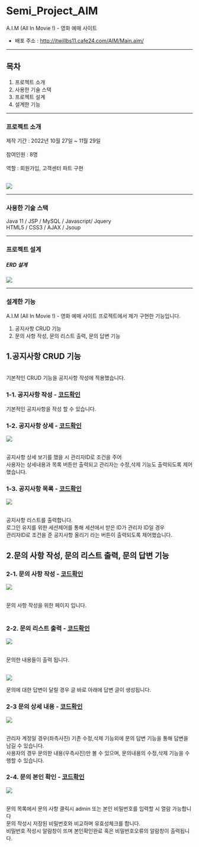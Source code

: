 # Semi_Project_AIM
A.I.M (All In Movie !) - 영화 예매 사이트

- 배포 주소 : <http://itwillbs11.cafe24.com/AIM/Main.aim/>
****
## 목차
1. 프로젝트 소개
2. 사용한 기술 스택
3. 프로젝트 설계
4. 설계한 기능

**** 
### 프로젝트 소개
제작 기간 : 2022년 10월 27일 ~ 11월 29일<br>
<br>
참여인원 : 8명<br><br>
역할 : 회원가입, 고객센터 파트 구현<br><br>
<p align="left">
  <img src="https://github.com/msh45660/Semi_Project_AIM/assets/116853287/5916a0aa-7a2b-4f6e-abe6-eb34ffd9f439">
</p>

****

### 사용한 기술 스택
Java 11 / JSP / MySQL / Javascript/ Jquery <br>
HTML5 / CSS3 / AJAX / Jsoup <br>

****

### 프로젝트 설계

##### ERD 설계
<p align="left">
  <img src="https://github.com/msh45660/Semi_Project_AIM/assets/116853287/7210177f-685d-4e43-8c9c-c40d07ba16e3">
</p>

****

### 설계한 기능
A.I.M (All In Movie !) - 영화 예매 사이트 프로젝트에서 제가 구현한 기능입니다.
1. 공지사항 CRUD 기능
2. 문의 사항 작성, 문의 리스트 출력, 문의 답변 기능

## 1.공지사항 CRUD 기능
<br>  
기본적인 CRUD 기능을 공지사항 작성에 적용했습니다.

### 1-1. 공지사항 작성 - [코드확인](https://github.com/msh45660/Semi_Project_AIM/blob/master/AIM/src/main/webapp/notice/ntwrite.jsp)<br>
기본적인 공지사항을 작성 할 수 있습니다.
<br>

### 1-2. 공지사항 상세 - [코드확인](https://github.com/msh45660/Semi_Project_AIM/blob/master/AIM/src/main/webapp/notice/ntcontent.jsp)
<p align="left">
  <img src="https://github.com/msh45660/Semi_Project_AIM/assets/116853287/4a95c747-7672-48f5-bc2e-fa240c516b7d">
</p>
<br>
공지사항 상세 보기를 했을 시 관리자ID로 조건을 주어<br>
사용자는 상세내용과 목록 버튼만 출력되고 관리자는 수정,삭제 기능도 출력되도록 제어했습니다.

### 1-3. 공지사항 목록 - [코드확인](https://github.com/msh45660/Semi_Project_AIM/blob/master/AIM/src/main/webapp/notice/notice.jsp)
<p align="left">
  <img src="https://github.com/msh45660/Semi_Project_AIM/assets/116853287/000f0555-3fcb-45e2-9679-70e21e541822">
</p>
<br>
공지사항 리스트를 출력합니다.<br>
로그인 유지를 위한 세션제어를 통해 세션에서 받은 ID가 관리자 ID일 경우<br>
관리자ID로 조건을 준 공지사항 올리기 라는 버튼이 출력되도록 제어했습니다.

## 2.문의 사항 작성, 문의 리스트 출력, 문의 답변 기능 <br>

### 2-1. 문의 사항 작성 - [코드확인](https://github.com/msh45660/Semi_Project_AIM/blob/master/AIM/src/main/webapp/hp/boardhp.jsp)
<p align="left">
  <img src="https://github.com/msh45660/Semi_Project_AIM/assets/116853287/f25e934f-bf02-4ab8-a2c6-4c839fae9e0a">
</p>
<br>
문의 사항 작성을 위한 페이지 입니다.
<br>
<br>

### 2-2. 문의 리스트 출력 - [코드확인](https://github.com/msh45660/Semi_Project_AIM/blob/master/AIM/src/main/webapp/hp/myhplist.jsp)
<p align="left">
  <img src="https://github.com/msh45660/Semi_Project_AIM/assets/116853287/772f4f13-108a-4126-9137-ce3d1244c720">
</p>
<br>
문의한 내용들이 출력 됩니다.<br>
<br>
<p align="left">
  <img src="https://github.com/msh45660/Semi_Project_AIM/assets/116853287/c2483222-0b65-4600-8c60-d5e671671df6">
</p>
문의에 대한 답변이 달릴 경우 글 바로 아래에 답변 글이 생성됩니다.  
<br>

### 2-3 문의 상세 내용 - [코드확인](https://github.com/msh45660/Semi_Project_AIM/blob/master/AIM/src/main/webapp/hp/myhpcontent.jsp)
<p align="left">
  <img src="https://github.com/msh45660/Semi_Project_AIM/assets/116853287/5cda7b62-b5e6-4a15-88f9-1ae6efc283e1">
</p>
<br>
관리자 계정일 경우(좌측사진) 기존 수정,삭제 기능외에 문의 답변 기능을 통해 답변을 남길 수 있습니다.<br>
사용자의 경우 문의한 내용(우측사진)만 볼 수 있으며, 문의내용의 수정,삭제 기능을 수행할 수 있습니다.<br>


### 2-4. 문의 본인 확인 - [코드확인](https://github.com/msh45660/Semi_Project_AIM/blob/master/AIM/src/main/webapp/hp/hppwcheck.jsp)
<p align="left">
  <img src="https://github.com/msh45660/Semi_Project_AIM/assets/116853287/517443a9-47b1-4596-a992-4a8c9f26a74e">
</p>
<br>
문의 목록에서 문의 사항 클릭시 admin 또는 본인 비밀번호를 입력할 시 열람 가능합니다 <br>
문의 작성시 저장된 비밀번호와 비교하며 유효성체크를 합니다.<br>
비밀번호 작성시 알람창이 뜨며 본인확인완료 혹은 비밀번호오류의 알람창이 출력됩니다.
